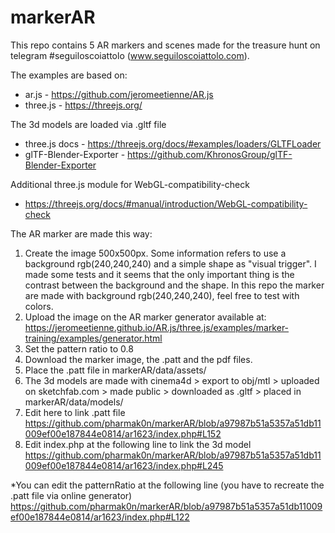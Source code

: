 # markerAR
This repo contains 5 AR markers and scenes made for the treasure hunt on telegram #seguiloscoiattolo (www.seguiloscoiattolo.com).

The examples are based on:
* ar.js - https://github.com/jeromeetienne/AR.js
* three.js - https://threejs.org/

The 3d models are loaded via .gltf file
* three.js docs - https://threejs.org/docs/#examples/loaders/GLTFLoader
* glTF-Blender-Exporter - https://github.com/KhronosGroup/glTF-Blender-Exporter

Additional three.js module for WebGL-compatibility-check
* https://threejs.org/docs/#manual/introduction/WebGL-compatibility-check

The AR marker are made this way:
1. Create the image 500x500px. Some information refers to use a background rgb(240,240,240) and a simple shape as "visual trigger". I made some tests and it seems that the only important thing is the contrast between the background and the shape. In this repo the marker are made with background rgb(240,240,240), feel free to test with colors.
2. Upload the image on the AR marker generator available at:
https://jeromeetienne.github.io/AR.js/three.js/examples/marker-training/examples/generator.html
3. Set the pattern ratio to 0.8
4. Download the marker image, the .patt and the pdf files.
5. Place the .patt file in markerAR/data/assets/
6. The 3d models are made with cinema4d > export to obj/mtl > uploaded on sketchfab.com > made public > downloaded as .gltf > placed in markerAR/data/models/
7. Edit here to link .patt file
https://github.com/pharmak0n/markerAR/blob/a97987b51a5357a51db11009ef00e187844e0814/ar1623/index.php#L152
8. Edit index.php at the following line to link the 3d model
https://github.com/pharmak0n/markerAR/blob/a97987b51a5357a51db11009ef00e187844e0814/ar1623/index.php#L245

*You can edit the patternRatio at the following line (you have to recreate the .patt file via online generator)
https://github.com/pharmak0n/markerAR/blob/a97987b51a5357a51db11009ef00e187844e0814/ar1623/index.php#L122
